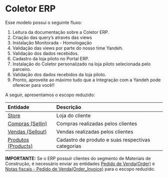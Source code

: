 # Coletor ERP

Esse modelo possui o seguinte fluxo:

1. Leitura da documentação sobre a Coletor ERP.
2. Criação das query’s através das views
3. Instalação Monitorada - Homologação
4. Validação das views por parte do nosso time Yandeh. 
5. Validação dos dados recebidos.
6. Cadastro da loja piloto no Portal ERP.
7. Instalação do Coletor personalizado na loja piloto selecionada pelo parceiro.
8. Validação dos dados recebidos da loja piloto.
9. Pronto, aproveite ao máximo tudo que a Integração com a Yandeh pode oferecer para você!!

A seguir, apresentamos o escopo reduzido:

| Entidade | Descrição |
| :--- | :--- |
| [Store](store.md) | Loja do cliente |
| [Compras \(Sellin\)](sellin/) | Compras realizadas pelos clientes |
| [Vendas \(Sellout\)](sellout-vendas/) | Vendas realizadas pelos clientes |
| [Produtos \(Products\)](produtos/) | Cadastro de produto e suas respectivas categorias |

**IMPORTANTE:** Se o ERP possuir clientes do segmento de Materiais de Construção, é necessário enviar as entidades [Pedido de Venda\(Order\)](pedido-de-venda/) e [Notas fiscais - Pedido de Venda\(Order\_Invoice\)](notas-fiscais-do-pedido/) para o escopo reduzido.


